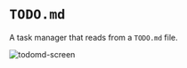 # `TODO.md`

A task manager that reads from a `TODO.md` file.

![todomd-screen](https://user-images.githubusercontent.com/19754368/212760164-91bf9949-cd70-4c2a-892d-6041387b8ebd.png)
